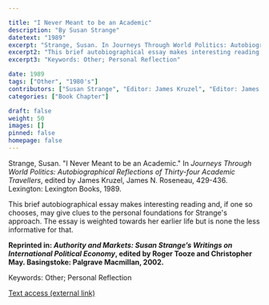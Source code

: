 ```yaml
---

title: "I Never Meant to be an Academic"
description: "By Susan Strange"
datetext: "1989"
excerpt: "Strange, Susan. In Journeys Through World Politics: Autobiographical Reflections of Thirty-four Academic Travellers, edited by James Kruzel, James N. Roseneau, 429-436. Lexington: Lexington Books, 1989."
excerpt2: "This brief autobiographical essay makes interesting reading and, if one so chooses, may give clues to the personal foundations for Strange's approach. The essay is weighted towards her earlier life but is none the less informative for that. Reprinted in: Authority and Markets: Susan Strange’s Writings on International Political Economy, edited by Roger Tooze and Christopher May Basingstoke: Palgrave Macmillan, 2002."
excerpt3: "Keywords: Other; Personal Reflection"

date: 1989
tags: ["Other", "1980's"]
contributors: ["Susan Strange", "Editor: James Kruzel", "Editor: James N. Roseneau"]
categories: ["Book Chapter"]

draft: false
weight: 50
images: []
pinned: false
homepage: false
---
```


Strange, Susan. "I Never Meant to be an Academic." In *Journeys Through World Politics: Autobiographical Reflections of Thirty-four Academic Travellers*, edited by James Kruzel, James N. Roseneau, 429-436. Lexington: Lexington Books, 1989.

This brief autobiographical essay makes interesting reading and, if one so chooses, may give clues to the personal foundations for Strange's approach. The essay is weighted towards her earlier life but is none the less informative for that.

**Reprinted in: *Authority and Markets: Susan Strange’s Writings on International Political Economy*, edited by Roger Tooze and Christopher May. Basingstoke: Palgrave Macmillan, 2002.**

Keywords: Other; Personal Reflection

[Text access (external link)](https://www.worldcat.org/title/1023962570)
